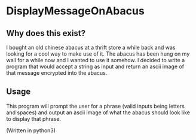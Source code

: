 # DisplayMessageOnAbacus

## Why does this exist?
I bought an old chinese abacus at a thrift store a while back and was looking for a cool way to make use of it. The abacus has been hung on my wall for a while now and I wanted to use it somehow. I decided to write a program that would accept a string as input and return an ascii image of that message encrypted into the abacus. 

## Usage
This program will prompt the user for a phrase (valid inputs being letters and spaces) and output an ascii image of what the abacus should look like to display that phrase. 

(Written in python3)
